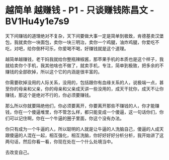 # 越简单 越赚钱 - P1 - 只谈赚钱陈昌文 - BV1Hu4y1e7s9

天下间赚钱的道理绝对不复杂，天下间要做大事一定是简单到极致，肯德基卖汉堡包，我就卖你一块面包，卖你一块三明治，卖你一个鸡腿，油炸鸡腿，你爱吃不吃，对吧，给你倒杯可乐，你爱喝不喝，好赚钱就是这个道理。

越简单越赚钱，老干妈我就给你整瓶辣椒酱，那苹果手机的本质也是这个样子，我就给卖你个手机，我其他啥也不做了，就卖手机，专注，简单到极致，把多余的不赚钱的全部砍掉，所以这个它的内涵是很丰富的。

你需要砍掉没用的人际关系，没用的，包括跟你有血缘关系的人，说极端一点，甚至你的母亲和父亲，你的母亲和父亲成天讲一些没用的，成天干扰你，成天不让你赚钱，那这个是绝对不行的，你必须要赚钱。

那么所以你就要隔绝他们，你必须要离开，你要离开那些不赚钱的人，你才能赚钱，你在一个傻逼堆里，你不管怎么样，都只能变成一个傻逼，这一句话你们，你们可以记住啊，你在一个牛逼的圈子里面，你这个没有办法。

你只有成为一个牛逼的人，所以聪明的人就是让牛逼的人洗脑自己，傻逼的人成天跟傻逼的人混在一起，相互强化，相互洗脑，你好好好好分析分析，我开始讲了这两句话，然后你看一看，你现在处在一个什么处境当中。

去改变自己。
